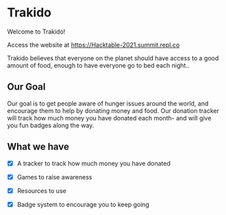 # Trakido
Welcome to Trakido!

Access the website at https://Hacktable-2021.summit.repl.co

Trakido believes that everyone on the planet should have access to a good amount of food, enough to have everyone go to bed each night..

## Our Goal
Our goal is to get people aware of hunger issues around the world, and encourage them to help by donating money and food. Our donation tracker will track how much money you have donated each month- and will give you fun badges along the way.

## What we have
- [x] A tracker to track how much money you have donated
- [x] Games to raise awareness
- [x] Resources to use
- [x] Badge system to encourage you to keep going

